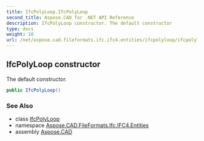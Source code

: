 ```yaml
---
title: IfcPolyLoop.IfcPolyLoop
second_title: Aspose.CAD for .NET API Reference
description: IfcPolyLoop constructor. The default constructor
type: docs
weight: 10
url: /net/aspose.cad.fileformats.ifc.ifc4.entities/ifcpolyloop/ifcpolyloop/
---
```

## IfcPolyLoop constructor

The default constructor.

```csharp
public IfcPolyLoop()
```

### See Also

* class [IfcPolyLoop](../)
* namespace [Aspose.CAD.FileFormats.Ifc.IFC4.Entities](../../ifcpolyloop/)
* assembly [Aspose.CAD](../../../)


